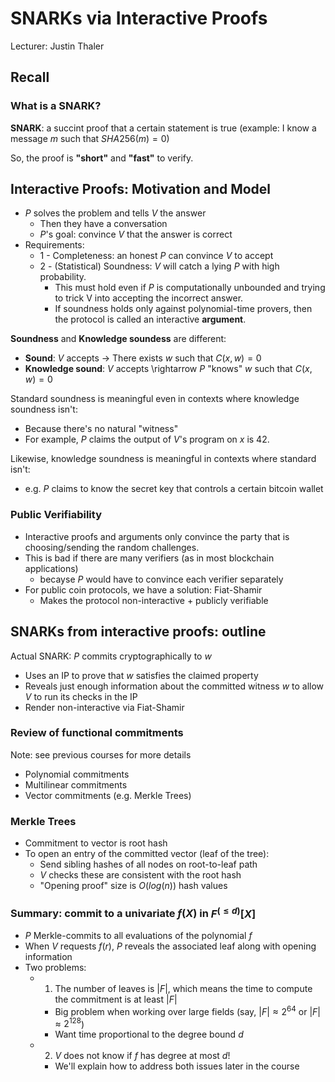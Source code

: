 # SNARKs via Interactive Proofs
Lecturer: Justin Thaler

## Recall
### What is a SNARK?

**SNARK**: a succint proof that a certain statement is true (example: I know a message $m$ such that $SHA256(m) = 0$)

So, the proof is **"short"** and **"fast"** to verify.

## Interactive Proofs: Motivation and Model

- $P$ solves the problem and tells $V$ the answer
  - Then they have a conversation
  - $P$'s goal: convince $V$ that the answer is correct
- Requirements:
  - 1 - Completeness: an honest $P$ can convince $V$ to accept
  - 2 - (Statistical) Soundness: $V$ will catch a lying $P$ with high probability. 
    - This must hold even if $P$ is computationally unbounded and trying to trick V into accepting the incorrect answer.
    - If soundness holds only against polynomial-time provers, then the protocol is called an interactive **argument**.


**Soundness** and **Knowledge soundess** are different:
  - **Sound**: $V$ accepts $\rightarrow$ There exists $w$ such that $C(x,w) = 0$
  - **Knowledge sound**: $V$ accepts \rightarrow $P$ "knows" $w$ such that $C(x,w) = 0$

Standard soundness is meaningful even in contexts where knowledge soundness isn't:
  - Because there's no natural "witness"
  - For example, $P$ claims the output of $V$'s program on $x$ is $42$.

Likewise, knowledge soundness is meaningful in contexts where standard isn't:
  - e.g. $P$ claims to know the secret key that controls a certain bitcoin wallet


### Public Verifiability
- Interactive proofs and arguments only convince the party that is choosing/sending the random challenges.
- This is bad if there are many verifiers (as in most blockchain applications)
  - becayse $P$ would have to convince each verifier separately
- For public coin protocols, we have a solution: Fiat-Shamir
  - Makes the protocol non-interactive + publicly verifiable


## SNARKs from interactive proofs: outline
Actual SNARK: $P$ commits cryptographically to $w$
  - Uses an IP to prove that $w$ satisfies the claimed property
  - Reveals just enough information about the committed witness $w$ to allow $V$ to run its checks in the IP
  - Render non-interactive via Fiat-Shamir

### Review of functional commitments
Note: see previous courses for more details
- Polynomial commitments
- Multilinear commitments
- Vector commitments (e.g. Merkle Trees)

### Merkle Trees
- Commitment to vector is root hash
- To open an entry of the committed vector (leaf of the tree):
  - Send sibling hashes of all nodes on root-to-leaf path
  - $V$ checks these are consistent with the root hash
  - "Opening proof" size is $O(log(n))$ hash values

### Summary: commit to a univariate $f(X)$ in $F^{(\leqslant{d})} [X]$
- $P$ Merkle-commits to all evaluations of the polynomial $f$
- When $V$ requests $f(r)$, $P$ reveals the associated leaf along with opening information
- Two problems:
  - 1. The number of leaves is $|F|$, which means the time to compute the commitment is at least $|F|$
    - Big problem when working over large fields (say, $|F| \approx 2^{64}$ or $|F| \approx 2^{128}$)
    - Want time proportional to the degree bound $d$
  - 2. $V$ does not know if $f$ has degree at most $d$!
    - We'll explain how to address both issues later in the course




